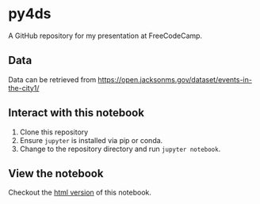 # py4ds

A GitHub repository for my presentation at FreeCodeCamp.


## Data

Data can be retrieved from https://open.jacksonms.gov/dataset/events-in-the-city1/

## Interact with this notebook

1. Clone this repository
2. Ensure `jupyter` is installed via pip or conda.
3. Change to the repository directory and run `jupyter notebook`.

## View the notebook

Checkout the [html version]() of this notebook.
